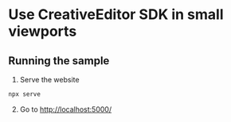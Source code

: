 # Use CreativeEditor SDK in small viewports

## Running the sample

1. Serve the website

```bash
npx serve
```

2. Go to [http://localhost:5000/](http://localhost:5000/)
